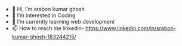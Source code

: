 - 👋 Hi, I’m srabon kumar ghosh
- 👀 I’m interested in Coding
- 🌱 I’m currently learning web development
- 📫 How to reach me linkedin- https://www.linkedin.com/in/srabon-kumar-ghosh-183244215/

<!---
srabon0193/srabon0193 is a ✨ special ✨ repository because its `README.md` (this file) appears on your GitHub profile.
You can click the Preview link to take a look at your changes.
--->
